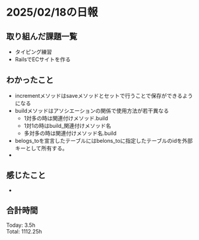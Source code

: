 # 2025/02/18の日報
## 取り組んだ課題一覧
* タイピング練習
*  RailsでECサイトを作る
## わかったこと
* incrementメソッドはsaveメソッドとセットで行うことで保存ができるようになる
* buildメソッドはアソシエーションの関係で使用方法が若干異なる
  *  1対多の時は関連付けメソッド.build
  *  1対1の時はbuild_関連付けメソッド名
  *  多対多の時は関連付けメソッド名.build
*  belogs_toを宣言したテーブルにはbelons_toに指定したテーブルのidを外部キーとして所有する。
*    
## 感じたこと
* 
## 合計時間 
Today: 3.5h<br>
Total: 1112.25h
